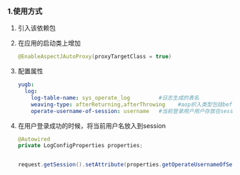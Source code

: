 ### 1.使用方式
1. 引入该依赖包
2. 在应用的启动类上增加
    ```java
    @EnableAspectJAutoProxy(proxyTargetClass = true)
    ```
3. 配置属性
    ```yaml
    yugb:
      log:
        log-table-name: sys_operate_log         #日志生成的表名
        weaving-type: afterReturning,afterThrowing    #aop织入类型包括before,after,around,afterReturning,afterThrowing
        operate-username-of-session: username   #当前登录用户用户存放在session中的key值
    ```
   
4. 在用户登录成功的时候，将当前用户名放入到session
   ```java
   @Autowired
   private LogConfigProperties properties;
   
   
   request.getSession().setAttribute(properties.getOperateUsernameOfSession(), userDetails.getUsername());
   ```
   
